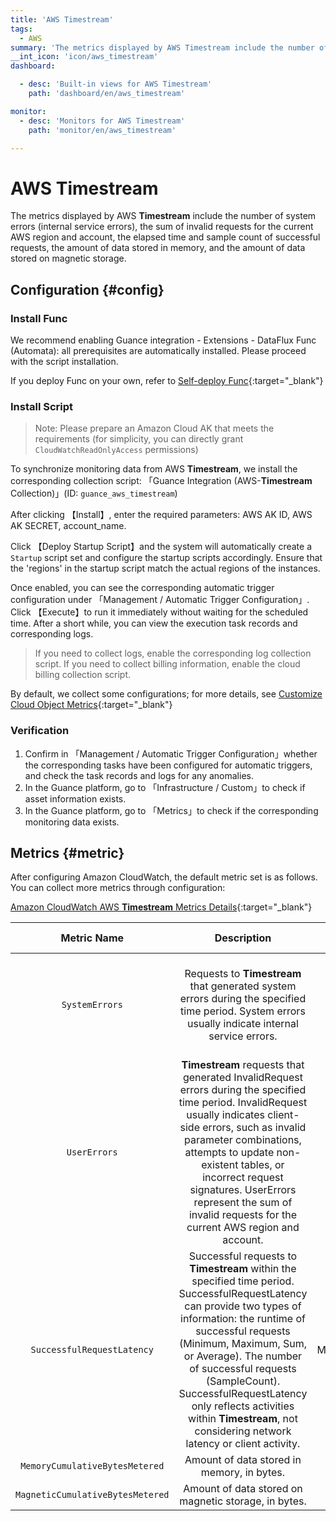 ```yaml
---
title: 'AWS Timestream'
tags: 
  - AWS
summary: 'The metrics displayed by AWS Timestream include the number of system errors (internal service errors), the sum of invalid requests for the current AWS region and account, the elapsed time and sample count of successful requests, the amount of data stored in memory, and the amount of data stored on magnetic storage.'
__int_icon: 'icon/aws_timestream'
dashboard:

  - desc: 'Built-in views for AWS Timestream'
    path: 'dashboard/en/aws_timestream'

monitor:
  - desc: 'Monitors for AWS Timestream'
    path: 'monitor/en/aws_timestream'

---
```


<!-- markdownlint-disable MD025 -->
# AWS **Timestream**
<!-- markdownlint-enable -->


The metrics displayed by AWS **Timestream** include the number of system errors (internal service errors), the sum of invalid requests for the current AWS region and account, the elapsed time and sample count of successful requests, the amount of data stored in memory, and the amount of data stored on magnetic storage.

## Configuration {#config}

### Install Func

We recommend enabling Guance integration - Extensions - DataFlux Func (Automata): all prerequisites are automatically installed. Please proceed with the script installation.

If you deploy Func on your own, refer to [Self-deploy Func](https://func.guance.com/doc/script-market-guance-integration/){:target="_blank"}


### Install Script

> Note: Please prepare an Amazon Cloud AK that meets the requirements (for simplicity, you can directly grant `CloudWatchReadOnlyAccess` permissions)

To synchronize monitoring data from AWS **Timestream**, we install the corresponding collection script: 「Guance Integration (AWS-**Timestream** Collection)」(ID: `guance_aws_timestream`)

After clicking 【Install】, enter the required parameters: AWS AK ID, AWS AK SECRET, account_name.

Click 【Deploy Startup Script】and the system will automatically create a `Startup` script set and configure the startup scripts accordingly. Ensure that the 'regions' in the startup script match the actual regions of the instances.

Once enabled, you can see the corresponding automatic trigger configuration under 「Management / Automatic Trigger Configuration」. Click 【Execute】to run it immediately without waiting for the scheduled time. After a short while, you can view the execution task records and corresponding logs.

> If you need to collect logs, enable the corresponding log collection script. If you need to collect billing information, enable the cloud billing collection script.


By default, we collect some configurations; for more details, see [Customize Cloud Object Metrics](https://func.guance.com/doc/script-market-guance-aws-cloudwatch/){:target="_blank"}


### Verification

1. Confirm in 「Management / Automatic Trigger Configuration」whether the corresponding tasks have been configured for automatic triggers, and check the task records and logs for any anomalies.
2. In the Guance platform, go to 「Infrastructure / Custom」to check if asset information exists.
3. In the Guance platform, go to 「Metrics」to check if the corresponding monitoring data exists.

## Metrics {#metric}

After configuring Amazon CloudWatch, the default metric set is as follows. You can collect more metrics through configuration:

[Amazon CloudWatch AWS **Timestream** Metrics Details](https://docs.aws.amazon.com/zh_cn/timestream/latest/developerguide/metrics-dimensions.html){:target="_blank"}


| Metric Name | Description | Unit | Valid Statistics |
| :---: | :---: | :---: | :---: |
| `SystemErrors` | Requests to **Timestream** that generated system errors during the specified time period. System errors usually indicate internal service errors. | Count | Sum, SampleCount (displayed as SampleCount in the Amazon **Timestream** console) |
| `UserErrors` | **Timestream** requests that generated InvalidRequest errors during the specified time period. InvalidRequest usually indicates client-side errors, such as invalid parameter combinations, attempts to update non-existent tables, or incorrect request signatures. UserErrors represent the sum of invalid requests for the current AWS region and account. | Count | Sum, SampleCount (displayed as SampleCount in the Amazon **Timestream** console) |
| `SuccessfulRequestLatency` | Successful requests to **Timestream** within the specified time period. SuccessfulRequestLatency can provide two types of information: the runtime of successful requests (Minimum, Maximum, Sum, or Average). The number of successful requests (SampleCount). SuccessfulRequestLatency only reflects activities within **Timestream**, not considering network latency or client activity. | Milliseconds | Average, Minimum, Maximum, Sum, SampleCount (displayed as SampleCount in the Amazon **Timestream** console) |
| `MemoryCumulativeBytesMetered` | Amount of data stored in memory, in bytes. | Bytes | Average |
| `MagneticCumulativeBytesMetered`| Amount of data stored on magnetic storage, in bytes. | Bytes | Average |